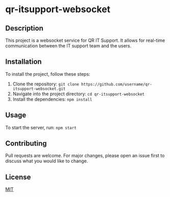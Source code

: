 # qr-itsupport-websocket

## Description

This project is a websocket service for QR IT Support. It allows for real-time communication between the IT support team and the users.

## Installation

To install the project, follow these steps:

1. Clone the repository: `git clone https://github.com/username/qr-itsupport-websocket.git`
2. Navigate into the project directory: `cd qr-itsupport-websocket`
3. Install the dependencies: `npm install`

## Usage

To start the server, run: `npm start`

## Contributing

Pull requests are welcome. For major changes, please open an issue first to discuss what you would like to change.

## License

[MIT](https://choosealicense.com/licenses/mit/)